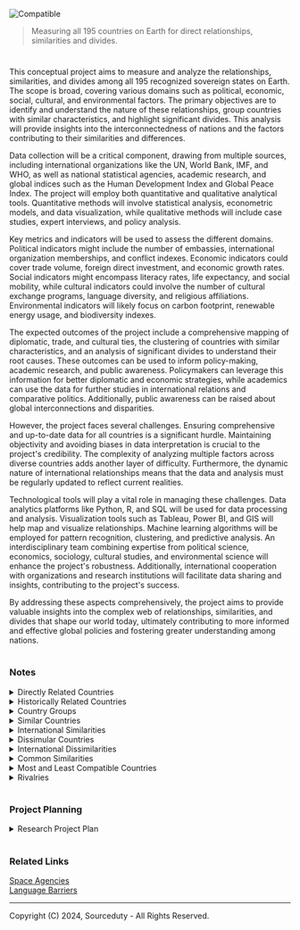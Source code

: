 ![Compatible](https://github.com/sourceduty/International_Compatibility/assets/123030236/f7b19bd8-9283-4dd8-98c8-31f93589efd9)

> Measuring all 195 countries on Earth for direct relationships, similarities and divides.

#

This conceptual project aims to measure and analyze the relationships, similarities, and divides among all 195 recognized sovereign states on Earth. The scope is broad, covering various domains such as political, economic, social, cultural, and environmental factors. The primary objectives are to identify and understand the nature of these relationships, group countries with similar characteristics, and highlight significant divides. This analysis will provide insights into the interconnectedness of nations and the factors contributing to their similarities and differences.

Data collection will be a critical component, drawing from multiple sources, including international organizations like the UN, World Bank, IMF, and WHO, as well as national statistical agencies, academic research, and global indices such as the Human Development Index and Global Peace Index. The project will employ both quantitative and qualitative analytical tools. Quantitative methods will involve statistical analysis, econometric models, and data visualization, while qualitative methods will include case studies, expert interviews, and policy analysis.

Key metrics and indicators will be used to assess the different domains. Political indicators might include the number of embassies, international organization memberships, and conflict indexes. Economic indicators could cover trade volume, foreign direct investment, and economic growth rates. Social indicators might encompass literacy rates, life expectancy, and social mobility, while cultural indicators could involve the number of cultural exchange programs, language diversity, and religious affiliations. Environmental indicators will likely focus on carbon footprint, renewable energy usage, and biodiversity indexes.

The expected outcomes of the project include a comprehensive mapping of diplomatic, trade, and cultural ties, the clustering of countries with similar characteristics, and an analysis of significant divides to understand their root causes. These outcomes can be used to inform policy-making, academic research, and public awareness. Policymakers can leverage this information for better diplomatic and economic strategies, while academics can use the data for further studies in international relations and comparative politics. Additionally, public awareness can be raised about global interconnections and disparities.

However, the project faces several challenges. Ensuring comprehensive and up-to-date data for all countries is a significant hurdle. Maintaining objectivity and avoiding biases in data interpretation is crucial to the project's credibility. The complexity of analyzing multiple factors across diverse countries adds another layer of difficulty. Furthermore, the dynamic nature of international relationships means that the data and analysis must be regularly updated to reflect current realities.

Technological tools will play a vital role in managing these challenges. Data analytics platforms like Python, R, and SQL will be used for data processing and analysis. Visualization tools such as Tableau, Power BI, and GIS will help map and visualize relationships. Machine learning algorithms will be employed for pattern recognition, clustering, and predictive analysis. An interdisciplinary team combining expertise from political science, economics, sociology, cultural studies, and environmental science will enhance the project's robustness. Additionally, international cooperation with organizations and research institutions will facilitate data sharing and insights, contributing to the project's success.

By addressing these aspects comprehensively, the project aims to provide valuable insights into the complex web of relationships, similarities, and divides that shape our world today, ultimately contributing to more informed and effective global policies and fostering greater understanding among nations.

#
### Notes

<details><summary>Directly Related Countries</summary>
<br>

Afghanistan, Pakistan - These neighboring countries share deep historical, cultural, and ethnic ties, further complicated by geopolitical strategies and conflicts.

Australia, New Zealand - Often referred to as "ANZAC" countries, they share close cultural, economic, and military ties, rooted in their colonial history under British rule.

Brazil, Argentina - These largest economies in South America are major trade partners and share a border. Their relationship is further deepened by the Mercosur trade bloc.

Canada, United States - Sharing the world's longest undefended border, these two countries have significant economic and cultural exchanges and are each other's largest trading partners.

China, Taiwan - The relationship between China and Taiwan is complex, involving political tension due to China's claim over Taiwan, yet intertwined with significant economic ties.

France, Germany - These core members of the European Union were historically adversaries but are now tightly integrated economically and politically within the EU framework.

India, Nepal - Sharing cultural and religious heritages, India and Nepal have deep-rooted social and economic connections, although there are occasional political strains.

Japan, South Korea - Both countries share economic ties and a complicated history involving World War II and its aftermath, influencing their contemporary political and social interactions.

Russia, Ukraine - Their relationship is historically intertwined with cultural, economic, and political connections, currently strained due to geopolitical conflicts and territorial disputes.

United Kingdom, Ireland - Linked historically and culturally through centuries of interaction, their relationship is complex, shaped by colonial history and modern economic ties.

<br>
</details>

<details><summary>Historically Related Countries</summary>
<br>

Canada, United Kingdom - Canada was once a part of the British Empire and shares a monarch with the UK.

United States, United Kingdom - The US was originally thirteen colonies under British rule, gaining independence in 1776.

France, Germany - These nations have a long history of conflict and cooperation, from wars like the Franco-Prussian War to their integral roles in the European Union.

Russia, Eastern European Countries (e.g., Poland, Ukraine, Baltic States) - Many Eastern European countries were part of the Soviet Union or influenced by it during the Cold War.

India, Pakistan - Both countries were part of British India until partition in 1947, leading to ongoing conflicts primarily over Kashmir.

China, Japan - Historical interactions include periods of cultural exchange and conflict, notably during the Second Sino-Japanese War.

Spain, Portugal - The Iberian neighbors have interacted through various periods of conflict and cooperation, including the Iberian Union.

Australia, New Zealand - Both countries were British colonies and share historical ties through participation in both World Wars under the ANZAC military corps.

African countries (e.g., Nigeria, Ghana, Kenya) - Shared histories of colonialism primarily under British, French, and Portuguese rule, affecting their development and relations.

Middle Eastern countries (e.g., Iraq, Syria, Lebanon) - Shared histories under various empires such as the Ottoman Empire and later European colonial mandates.

South American countries (e.g., Brazil, Argentina, Chile) - Shared colonial histories under Spanish and Portuguese rule, with intertwined histories of independence movements.

Scandinavian countries (Sweden, Norway, Denmark) - These countries share Viking heritage and were united under various unions, influencing their cultural and political developments.

Balkan countries (e.g., Serbia, Croatia, Bosnia and Herzegovina) - Their histories are intertwined through various periods, including the Ottoman Empire and the Yugoslav state.

<br>
</details>

<details><summary>Country Groups</summary>
<br>

North America

- Canada, United States, Mexico - These countries are economically integrated through the USMCA (formerly NAFTA), promoting free trade and economic cooperation across North America.

South America

- Countries of the Andean Community (Bolivia, Colombia, Ecuador, Peru) - Share economic and political ties through a regional customs union.

- Mercosur Countries (Argentina, Brazil, Paraguay, Uruguay, Venezuela) - Integrated through a sub-regional bloc promoting free trade and fluid movement of goods, people, and currency.

Europe

- European Union (EU) Countries - Including nations like Germany, France, Italy, Spain, and Poland, these countries are deeply integrated economically, politically, and socially.

- Nordic Countries (Denmark, Finland, Iceland, Norway, Sweden) - Share cultural, historical, and economic ties, and cooperate through the Nordic Council.

Asia

- ASEAN Countries (Indonesia, Malaysia, Philippines, Singapore, Thailand, Brunei, Vietnam, Laos, Myanmar, Cambodia) - Economically and politically linked through the Association of Southeast Asian Nations focusing on political and economic stability and regional development.

- China and its Neighbors (Japan, South Korea, Mongolia, Russia) - Share complex historical and economic relationships, with significant modern trade ties and historical disputes.

Middle East

- Gulf Cooperation Council (Saudi Arabia, Kuwait, the UAE, Qatar, Bahrain, and Oman) - Economically and politically allied, focusing on regional security and economic cooperation.

- Israel and Neighboring Countries (Egypt, Jordan) - Have established diplomatic and peace agreements, although the wider regional relationships are complex due to historical conflicts.

Africa

- East African Community (Kenya, Tanzania, Uganda, Rwanda, Burundi, South Sudan) - Promotes economic, social, and cultural integration.

- Economic Community of West African States (ECOWAS) (Nigeria, Ghana, Senegal, etc.) - Focused on economic integration and political stability within West Africa.

Oceania

- Australia and Pacific Islands (Fiji, Papua New Guinea, Solomon Islands, etc.) - Australia has significant economic and aid relationships with many of the Pacific Islands, impacting development and regional security.

<br>
</details>

<details><summary>Similar Countries</summary>
<br>

- Australia and New Zealand

Similarities: Both countries share a British colonial history, similar legal and political systems, and close cultural ties, including language and sport.

- Sweden, Norway, and Denmark

Similarities: Known as the Scandinavian countries, they share a common historical and cultural heritage, similar languages (Nordic languages), and social democratic governance structures.

- Canada and United States

Similarities: Both are English-speaking, share similar economic systems, cultural ties through media and entertainment, and have similar political structures.

- Portugal and Spain

Similarities: Both countries share the Iberian Peninsula, have similar Mediterranean climates, and have overlapping historical periods. They also have closely related languages (Portuguese and Spanish).

- Japan and South Korea

Similarities: Both countries have strong economies, a focus on technology and innovation, similar dietary habits, and significant historical ties, despite political tensions.

- Belgium and Luxembourg

Similarities: Both are small, Western European countries sharing linguistic ties (French, German, and Luxembourgish, which is closely related to German), and economic integration through the European Union.

- Argentina and Uruguay

Similarities: Share historical, cultural, and linguistic ties, similar cuisines (notably beef and mate), and both follow similar forms of government.

- United Arab Emirates and Qatar

Similarities: Both are wealthy Gulf states with economies heavily reliant on oil and natural gas, share similar Arabic culture and language, and have governance systems based on Islamic law.

- Austria and Germany

Similarities: Share the German language, similar cultural traditions such as music and festivals, and closely related historical roots.

- Singapore and Hong Kong

Similarities: Both are major financial hubs in Asia, have similar colonial histories under British rule, high population densities, and similar economic policies focused on trade and finance.

<br>
</details>

<details><summary>International Similarities</summary>
<br>

Similarities among various global regions include shared colonial histories, similar legal and political systems, and strong cultural ties, such as language and sports. Many regions exhibit common historical and cultural heritages, with closely related languages and social democratic governance structures. Economic similarities are prevalent, with regions displaying parallel economic systems, heavy reliance on technology and innovation, and roles as major financial hubs. Dietary habits and cultural traditions, like music and festivals, also show significant overlaps. Furthermore, linguistic ties and economic integration through regional unions are common, with several areas governed by similar legal frameworks based on religious or traditional laws. These elements highlight the profound connections that transcend individual countries and illustrate regional cohesiveness.

<br>
</details>

<details><summary>Dissimular Countries</summary>
<br>

- Saudi Arabia and Sweden

Differences: Saudi Arabia has a conservative Islamic culture and absolute monarchy, whereas Sweden has a liberal social structure and a parliamentary democracy.

- Japan and Bolivia

Differences: Japan is an island nation with a high-tech industrialized economy, while Bolivia is landlocked with a mixed economy heavily reliant on agriculture and mining.

- Singapore and Venezuela

Differences: Singapore is a small, densely populated city-state known for its highly developed free-market economy; Venezuela has extensive natural resources but currently experiences significant economic instability and political conflict.

- Norway and Yemen

Differences: Norway is one of the wealthiest and most stable countries in the world with a strong welfare state, whereas Yemen is facing a severe humanitarian crisis with ongoing conflict and poor infrastructure.

- United States and North Korea
  Differences: The United States has a democratic government and a diverse economy, while North Korea is governed by a totalitarian regime with a centrally planned economy.

- Australia and Chad

Differences: Australia is a highly developed country with a significant focus on services and technology, whereas Chad is one of the least developed with challenges in human development and infrastructure.

- Switzerland and Papua New Guinea

Differences: Switzerland is known for its neutrality, high standard of living, and advanced economies, while Papua New Guinea has a tribal society with an economy based on agriculture and mining.

- Canada and Somalia

Differences: Canada is known for its high quality of life and strong economic and political stability, while Somalia has been experiencing political instability and lacks strong governmental infrastructure.

- Finland and Afghanistan

Differences: Finland is known for its high levels of education and technological advancement, whereas Afghanistan has been affected by decades of conflict impacting its development and stability.

- Germany and Haiti
  
Differences: Germany is a major industrial power with a robust economy and strong political institutions, while Haiti faces significant challenges with political instability and is one of the poorest countries in the Western Hemisphere.

<br>
</details>

<details><summary>International Dissimilarities</summary>
<br>

Dissimilarities among various global regions can be observed in multiple dimensions, including cultural practices, governance structures, economic development levels, and social policies. Significant contrasts exist between nations with conservative religious cultures and those with liberal social structures. Some countries are governed by authoritarian regimes, whereas others operate under democratic norms. Economic disparities are also pronounced, with some nations boasting advanced, high-tech industries and others relying heavily on agriculture or facing economic instability. Differences in societal organization range from highly centralized, planned economies to free-market systems that prioritize trade and innovation. Additionally, geographic factors contribute to dissimilarities, with some countries being island nations focused on maritime economies, while others are landlocked and depend on terrestrial resources. The extent of infrastructure development varies widely, from highly developed and stable nations to those grappling with humanitarian crises and ongoing conflicts. These distinctions underscore the vast range of human experiences and governance models present across the globe.

<br>
</details>

<details><summary>Common Similarities</summary>
<br>

1. Economic Systems: Many countries have adopted similar economic models, such as market-based economies which encourage trade and innovation.

2. Political Structures: Democratic governance with parliamentary or presidential systems is widespread, providing a common framework for policy and law.

3. Cultural Influences: Shared colonial histories, especially among countries once under British, French, or Spanish rule, lead to similarities in legal systems, languages, and cultural practices.

4. Social Policies: A focus on welfare systems, public healthcare, and education is common in many developed nations, aiming to provide a safety net for their populations.

5. Technological Advancements: As global connectivity increases, nations often share advancements in technology and infrastructure, impacting their development trajectories.

6. Environmental Policies: With global attention on climate change, many countries are implementing similar environmental regulations and focusing on sustainable practices.

Countries around the world exhibit a number of commonalities that transcend geographical boundaries. Many have embraced market-based economic systems, fostering environments that promote trade and innovation, and facilitating global economic integration. Political structures, particularly democratic forms of governance, provide a shared framework that influences policy and legislative development. Cultural influences, often rooted in colonial histories, manifest in similarities in language, legal systems, and societal norms, especially among nations previously colonized by European powers. Furthermore, a focus on enhancing social welfare systems, including public healthcare and education, is prevalent in many developed countries, reflecting a collective commitment to improving citizen welfare. Technological advancements also see widespread adoption, driven by increased global connectivity and the need for modern infrastructure. Lastly, with rising awareness of environmental issues, many countries are adopting similar approaches to environmental regulation and sustainability, emphasizing the global consensus on the importance of combating climate change. These similarities illustrate how historical, economic, and social factors contribute to shared global narratives and challenges.

<br>
</details>

<details><summary>Most and Least Compatible Countries</summary>
<br>

Most Compatible Countries

- Australia and New Zealand: Share a British colonial history, similar legal and political systems, and close cultural ties, including language and sports.

- Sweden, Norway, and Denmark: Common historical and cultural heritage, similar languages (Nordic languages), and social democratic governance structures.

- Canada and United States: Both are English-speaking, with similar economic systems and cultural exchanges, particularly in media and entertainment.

- Portugal and Spain: Share the Iberian Peninsula, similar Mediterranean climates, overlapping historical periods, and closely related languages.

- Belgium and Luxembourg: Small, linguistically tied Western European nations that are economically integrated within the European Union.

Least Compatible Countries

- Saudi Arabia and Sweden: Differences in cultural practices with conservative Islamic versus liberal social structures.

- Japan and Bolivia: Stark contrasts in geographical setting, economic development (high-tech industry vs. agriculture/mining).

- Singapore and Venezuela: Differences in economic stability and governance, with one being a highly developed free-market economy and the other experiencing significant instability.

- Norway and Yemen: Vast differences in wealth, stability, and quality of life due to contrasting governance and social policies.

- United States and North Korea: Fundamental differences in political systems (democratic vs. totalitarian) and economic models (diverse economy vs. centrally planned).

<br>
</details>

<details><summary>Rivalries</summary>
<br>

1. India vs. Pakistan:

This rivalry is primarily rooted in historical, religious, and political tensions, stemming from the partition of British India in 1947. The conflict over the Kashmir region has led to multiple wars and ongoing military skirmishes, making it one of the most enduring rivalries in modern history.

2. USA vs. Russia:

The rivalry between the United States and Russia, which began during the Cold War era, continues to influence global politics. It is characterized by ideological differences, military competition, and conflicts over influence in regions like Eastern Europe, the Middle East, and more recently, cyberspace.

3. China vs. Japan:

Historical animosities, regional competition, and territorial disputes, particularly over the Senkaku/Diaoyu Islands, define the rivalry between China and Japan. Their complex relationship is also shaped by economic interdependence and mutual suspicions of strategic intentions.

4. Greece vs. Turkey:

Greece and Turkey share a rivalry that is influenced by a series of historical conflicts, including wars over territory. Issues such as the division of Cyprus, territorial rights in the Aegean Sea, and differing cultural and national identities continue to fuel tensions.

5. Saudi Arabia vs. Iran:

This rivalry is predominantly sectarian with Sunni-majority Saudi Arabia and Shia-majority Iran competing for influence in the Middle East. It is marked by proxy wars in countries like Syria and Yemen, and differing positions on regional issues such as oil politics and relations with major powers.

6. North Korea vs. South Korea:

Stemming from the division of Korea after World War II, this rivalry includes ideological differences between North Korea's communism and South Korea's democratic system. Despite sporadic talks and agreements, the Korean Peninsula remains one of the most militarized regions in the world.

7. Brazil vs. Argentina:

Mainly known for its manifestation in sports, especially football, the rivalry between Brazil and Argentina also extends into cultural and economic dimensions. Both countries compete for regional leadership and influence in South America.

8. France vs. Germany:
   
Historically, France and Germany have been rivals, particularly in the context of European wars and territorial disputes. However, since World War II, they have transformed their relationship into a partnership that stands at the core of the European Union, showing how rivals can evolve into collaborators.

<br>
</details>

#
### Project Planning

<details><summary>Research Project Plan</summary>
<br>

Planning the "International_Compatibility" project requires a comprehensive and structured approach to ensure thorough analysis and impactful results. The initial phase should involve defining clear research objectives and identifying the key questions the project aims to address. This involves a thorough literature review to understand existing research, identify gaps, and align the project with current academic and practical debates in international relations. It’s crucial to outline the methodology, specifying the data sources, analytical techniques, and tools to be used. Collaborating with experts in relevant fields, such as political science, data science, and international studies, will enhance the project’s credibility and depth. Additionally, securing access to diverse and reliable data sources, such as international databases and real-time media reports, is essential for a comprehensive analysis.

#
### Research Expansion Plan

#### Data Analysis

Sentiment Analysis:

- Collect and analyze international news articles, social media posts, and other public communication sources to determine public opinion and media sentiment towards different countries.
- Use natural language processing (NLP) techniques to identify positive, negative, and neutral sentiments.
- Develop a sentiment scoring system to quantify the sentiments and create sentiment maps for visualization.
- Conduct sentiment trend analysis to observe how public opinion changes over time and in response to significant events.

Network Analysis:
  
- Create network graphs to visualize and analyze the relationships and interactions between countries.
- Use metrics such as centrality, connectivity, and community detection to understand the structure and dynamics of the international network.
- Identify key players, influential countries, and clusters within the global network.
- Analyze how events such as diplomatic meetings, trade agreements, or conflicts impact the network structure.

#### Historical Context

Timeline Analysis:

- Develop a comprehensive timeline of significant historical events that have influenced international relations and compatibility.
- Include events such as wars, treaties, alliances, and major political changes.
- Provide context and analysis on how these events have shaped current international relationships.
- Use interactive timeline tools to allow users to explore the data in a dynamic and engaging way.

Case Studies:

- Conduct in-depth case studies of specific country pairs with complex relationships (e.g., USA-China, India-Pakistan).
- Analyze the historical, cultural, economic, and political factors that have influenced these relationships.
- Include qualitative and quantitative data to provide a well-rounded understanding of the dynamics between these countries.
- Highlight key events, turning points, and current status of the relationships.

#### Methodological Improvements

Data Sources:

Diverse Datasets:

- Incorporate data from a wide range of sources such as the United Nations, World Bank, International Monetary Fund (IMF), and historical archives.
- Use economic indicators, social indicators, and political indicators to provide a comprehensive view of international compatibility.
- Ensure data quality and reliability by cross-referencing multiple sources and using well-established datasets.

Real-Time Data:

- Integrate real-time data from social media platforms, news outlets, and other online sources to keep the analysis current and relevant.
- Use APIs to automatically collect and update data on international events, public opinion, and media coverage.
- Develop dashboards to monitor and visualize real-time data trends and insights.

#### Analytical Techniques

Machine Learning:

- Implement machine learning models to analyze historical data and predict future compatibility trends between countries.
- Use supervised and unsupervised learning techniques to identify patterns, clusters, and anomalies in the data.
- Develop predictive models to forecast the impact of specific events on international relationships.

Geospatial Analysis:

- Use Geographic Information System (GIS) tools to analyze geographic factors influencing country compatibility.
- Create maps to visualize data such as trade routes, migration patterns, and geopolitical hotspots.
- Analyze the spatial distribution of international relationships and how geography affects diplomatic and economic interactions.

#### Documentation and Presentation

Enhanced Visualization:

Interactive Maps:

- Create interactive maps to visualize compatibility scores and relationships between countries.
- Use tools such as Mapbox, Leaflet, or Google Maps API to develop dynamic and user-friendly maps.
- Allow users to explore different layers of data, such as economic indicators, social indicators, and historical events.

Dashboards:

- Develop dashboards that allow users to explore data and trends dynamically.
- Use tools such as Tableau, Power BI, or custom web applications to create interactive and informative dashboards.
- Include filters, drill-down capabilities, and real-time data updates to enhance user experience.

Detailed Reporting:

Comprehensive Reports:

- Produce detailed reports summarizing findings, methodologies, and implications of the research.
- Include data visualizations, case studies, and in-depth analyses to support the conclusions.
- Provide actionable recommendations for policymakers, researchers, and stakeholders.

Executive Summaries:

- Include concise executive summaries for policymakers and stakeholders.
- Highlight key findings, insights, and recommendations in a clear and accessible format.
- Use bullet points, infographics, and key statistics to convey the main points effectively.

#### Public Engagement

Social Media Outreach:

- Use social media platforms such as Twitter, LinkedIn, and Facebook to share insights and engage with a broader audience.
- Create engaging content such as infographics, videos, and blog posts to communicate findings.
- Use social media analytics to measure engagement and reach, and adjust strategies accordingly.

Academic Collaboration:

- Collaborate with experts in international relations, political science, data science, and related fields.
- Engage with academic institutions, research centers, and think tanks to gather insights and feedback.
- Participate in academic conferences, seminars, and workshops to present findings and discuss methodologies.

Publications:

- Publish findings in academic journals, popular media, and online platforms to reach diverse audiences.
- Write articles, opinion pieces, and research papers to disseminate knowledge and spark discussions.
- Collaborate with media outlets to feature the research in news articles, interviews, and documentaries.

<br>
</details>

#
### Related Links

[Space Agencies](https://github.com/sourceduty/Space_Agencies)
<br>
[Language Barriers](https://github.com/sourceduty/Language_Barriers)

***
Copyright (C) 2024, Sourceduty - All Rights Reserved.
